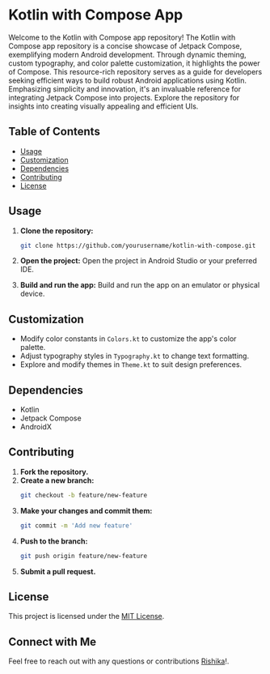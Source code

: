 # Kotlin with Compose App

Welcome to the Kotlin with Compose app repository! The Kotlin with Compose app repository is a concise showcase of Jetpack Compose, exemplifying modern Android development. 
Through dynamic theming, custom typography, and color palette customization, it highlights the power of Compose. This resource-rich repository serves as a guide for 
developers seeking efficient ways to build robust Android applications using Kotlin. Emphasizing simplicity and innovation, it's an invaluable reference for integrating 
Jetpack Compose into projects. Explore the repository for insights into creating visually appealing and efficient UIs.


## Table of Contents
- [Usage](#usage)
- [Customization](#customization)
- [Dependencies](#dependencies)
- [Contributing](#contributing)
- [License](#license)

## Usage

1. **Clone the repository:**
    ```sh
    git clone https://github.com/yourusername/kotlin-with-compose.git
    ```

2. **Open the project:**
   Open the project in Android Studio or your preferred IDE.

3. **Build and run the app:**
   Build and run the app on an emulator or physical device.

## Customization

- Modify color constants in `Colors.kt` to customize the app's color palette.
- Adjust typography styles in `Typography.kt` to change text formatting.
- Explore and modify themes in `Theme.kt` to suit design preferences.

## Dependencies

- Kotlin
- Jetpack Compose
- AndroidX

## Contributing

1. **Fork the repository.**
2. **Create a new branch:**
    ```sh
    git checkout -b feature/new-feature
    ```
3. **Make your changes and commit them:**
    ```sh
    git commit -m 'Add new feature'
    ```
4. **Push to the branch:**
    ```sh
    git push origin feature/new-feature
    ```
5. **Submit a pull request.**

## License

This project is licensed under the [MIT License](LICENSE).

## Connect with Me

Feel free to reach out with any questions or contributions [Rishika](www.linkedin.com/in/rishika-tiwari20)!.
